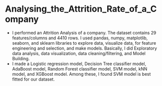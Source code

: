 # Analysing_the_Attrition_Rate_of_a_Company
- I performed an Attrition Analysis of a company. The dataset contains 29 features/columns and 4410 rows. I used pandas, numpy, matplotlib, seaborn, and sklearn libraries to explore data, visualize data, for feature engineering and selection, and make models. Basically, I did Exploratory data analysis, data visualization, data cleaning/filtering, and Model Building. 
- I made a Logistic regression model, Decision Tree classifier model, AdaBoost model, Random Forest classifier model, SVM model, kNN model, and XGBoost model. Among these, I found SVM model is best fitted for our dataset.
